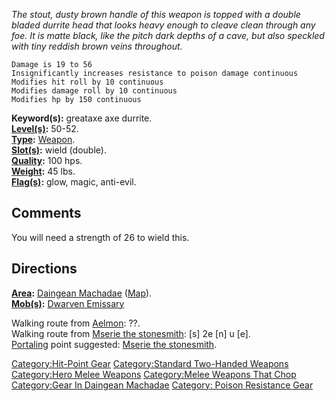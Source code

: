 *The stout, dusty brown handle of this weapon is topped with a double
bladed durrite head that looks heavy enough to cleave clean through any
foe. It is matte black, like the pitch dark depths of a cave, but also
speckled with tiny reddish brown veins throughout.*

`Damage is 19 to 56`  
`Insignificantly increases resistance to poison damage continuous`  
`Modifies hit roll by 10 continuous`  
`Modifies damage roll by 10 continuous`  
`Modifies hp by 150 continuous`

**Keyword(s):** greataxe axe durrite.  
**[Level(s)](Object_Level "wikilink"):** 50-52.  
**[Type](:Category:_Object_Types "wikilink"):**
[Weapon](:Category:_Melee_Weapons "wikilink").  
**[Slot(s)](Object_Slots "wikilink"):** wield (double).  
**[Quality](Object_Quality "wikilink"):** 100 hps.  
**[Weight](Object_Weight "wikilink"):** 45 lbs.  
**[Flag(s)](:Category:_Object_Flags "wikilink"):** glow, magic,
anti-evil.  

## Comments

You will need a strength of 26 to wield this.

## Directions

**[Area](:Category:_Areas "wikilink"):** [Daingean
Machadae](:Category:_Daingean_Machadae "wikilink")
([Map](Daingean_Machadae_Map "wikilink")).  
**[Mob(s)](:Category:_Mobs "wikilink"):** [Dwarven
Emissary](Dwarven_Emissary "wikilink")

Walking route from [Aelmon](Aelmon "wikilink"): ??.  
Walking route from [Mserie the stonesmith](Mserie "wikilink"): \[s\] 2e
\[n\] u \[e\].  
[Portaling](Portal "wikilink") point suggested: [Mserie the
stonesmith](Mserie "wikilink").

[Category:Hit-Point Gear](Category:Hit-Point_Gear "wikilink")
[Category:Standard Two-Handed
Weapons](Category:Standard_Two-Handed_Weapons "wikilink") [Category:Hero
Melee Weapons](Category:Hero_Melee_Weapons "wikilink") [Category:Melee
Weapons That Chop](Category:Melee_Weapons_That_Chop "wikilink")
[Category:Gear In Daingean
Machadae](Category:Gear_In_Daingean_Machadae "wikilink") [Category:
Poison Resistance Gear](Category:_Poison_Resistance_Gear "wikilink")
